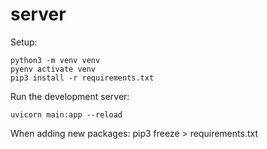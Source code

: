 # server
Setup:

    python3 -m venv venv
    pyenv activate venv 
    pip3 install -r requirements.txt

Run the development server:

    uvicorn main:app --reload

When adding new packages:
    pip3 freeze > requirements.txt